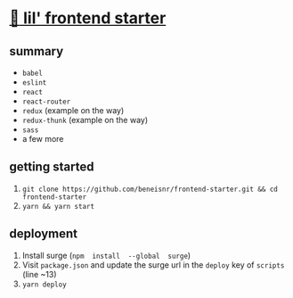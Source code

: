 #  [:egg: lil' frontend starter](https://lil-frontend-starter.surge.sh/)
## summary
 - `babel`
 - `eslint`
 - `react`
 - `react-router`
 - `redux` (example on the way)
 - `redux-thunk` (example on the way)
 - `sass`
 - a few more

## getting started

 1. `git clone https://github.com/beneisnr/frontend-starter.git && cd frontend-starter`
 2. `yarn && yarn start`

## deployment
 1. Install surge (`npm  install  --global  surge`)
 2. Visit `package.json` and update the surge url in the `deploy` key of `scripts` (line ~13)
 3. `yarn deploy`
